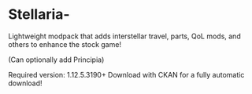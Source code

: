 # Stellaria-
Lightweight modpack that adds interstellar travel, parts, QoL mods, and others to enhance the stock game!

(Can optionally add Principia)

Required version: 1.12.5.3190+
Download with CKAN for a fully automatic download!
